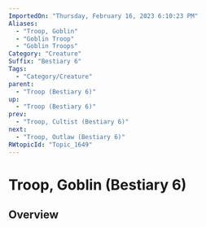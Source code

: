 ```yaml
---
ImportedOn: "Thursday, February 16, 2023 6:10:23 PM"
Aliases:
  - "Troop, Goblin"
  - "Goblin Troop"
  - "Goblin Troops"
Category: "Creature"
Suffix: "Bestiary 6"
Tags:
  - "Category/Creature"
parent:
  - "Troop (Bestiary 6)"
up:
  - "Troop (Bestiary 6)"
prev:
  - "Troop, Cultist (Bestiary 6)"
next:
  - "Troop, Outlaw (Bestiary 6)"
RWtopicId: "Topic_1649"
---
```

# Troop, Goblin (Bestiary 6)
## Overview

